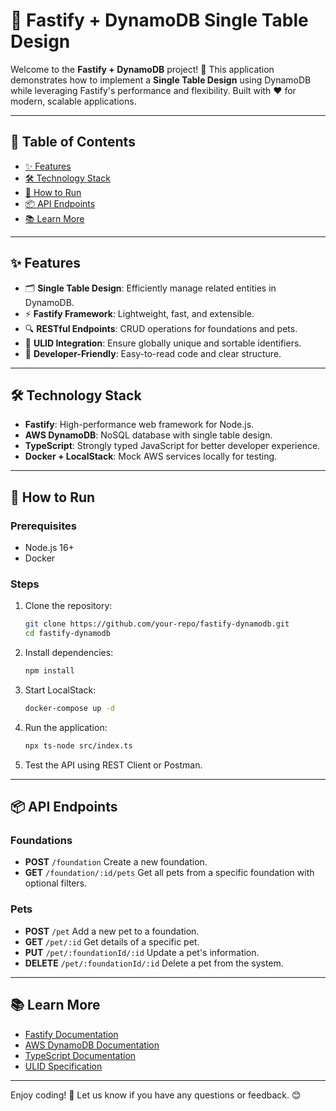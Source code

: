 # 🐾 Fastify + DynamoDB Single Table Design

Welcome to the **Fastify + DynamoDB** project! 🚀 This application demonstrates how to implement a **Single Table Design** using DynamoDB while leveraging Fastify's performance and flexibility. Built with ❤️ for modern, scalable applications.

---

## 📖 Table of Contents
- [✨ Features](#-features)
- [🛠️ Technology Stack](#%EF%B8%8F-technology-stack)
- [🚀 How to Run](#-how-to-run)
- [📦 API Endpoints](#-api-endpoints)
- [📚 Learn More](#-learn-more)

---

## ✨ Features
- 🗂️ **Single Table Design**: Efficiently manage related entities in DynamoDB.
- ⚡ **Fastify Framework**: Lightweight, fast, and extensible.
- 🔍 **RESTful Endpoints**: CRUD operations for foundations and pets.
- 🔄 **ULID Integration**: Ensure globally unique and sortable identifiers.
- 🎨 **Developer-Friendly**: Easy-to-read code and clear structure.

---

## 🛠️ Technology Stack
- **Fastify**: High-performance web framework for Node.js.
- **AWS DynamoDB**: NoSQL database with single table design.
- **TypeScript**: Strongly typed JavaScript for better developer experience.
- **Docker + LocalStack**: Mock AWS services locally for testing.

---

## 🚀 How to Run

### Prerequisites
- Node.js 16+
- Docker

### Steps
1. Clone the repository:
   ```bash
   git clone https://github.com/your-repo/fastify-dynamodb.git
   cd fastify-dynamodb
   ```

2. Install dependencies:
   ```bash
   npm install
   ```

3. Start LocalStack:
   ```bash
   docker-compose up -d
   ```

4. Run the application:
   ```bash
   npx ts-node src/index.ts
   ```

5. Test the API using REST Client or Postman.

---

## 📦 API Endpoints

### Foundations
- **POST** `/foundation`
  Create a new foundation.
- **GET** `/foundation/:id/pets`
  Get all pets from a specific foundation with optional filters.

### Pets
- **POST** `/pet`
  Add a new pet to a foundation.
- **GET** `/pet/:id`
  Get details of a specific pet.
- **PUT** `/pet/:foundationId/:id`
  Update a pet's information.
- **DELETE** `/pet/:foundationId/:id`
  Delete a pet from the system.

---

## 📚 Learn More
- [Fastify Documentation](https://www.fastify.io/docs/latest/)
- [AWS DynamoDB Documentation](https://docs.aws.amazon.com/dynamodb/index.html)
- [TypeScript Documentation](https://www.typescriptlang.org/docs/)
- [ULID Specification](https://github.com/ulid/spec)

---

Enjoy coding! 🎉 Let us know if you have any questions or feedback. 😊
